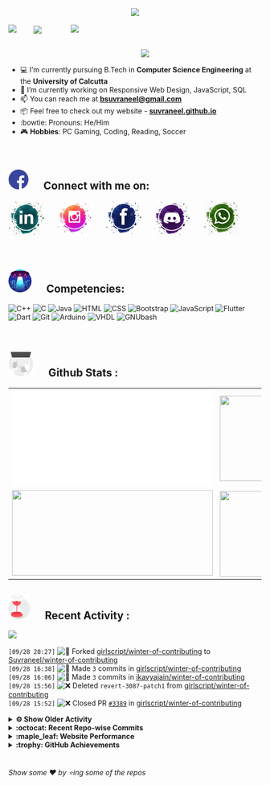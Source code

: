 <!--
[![Header](https://raw.githubusercontent.com/Suvraneel/Suvraneel/master/res/Github%20readme%20Header.png "Portfolio Website")]
(https://suvraneel.github.io/)
-->
<p align="center">
<img src="https://profile-counter.glitch.me/{Suvraneel}/count.svg"></p>

<p>
  <a href=https://open.spotify.com/user/4bio4arq8izb9sba4ly6al54v>
   <img align="right" src="https://spotify-diablo.vercel.app/api/spotify" height=auto width="380">
  </a>
  <img align="center" src="https://readme-typing-svg.herokuapp.com?font=Playfair+Display&color=F70000&size=30&center=true&vCenter=true&multiline=true&weight=100&height=100&width=220&lines=Hey+there%2C;I'm+Suvraneel+!">
  <img align="left" src="https://media.tenor.com/images/043986fe5f470eeb6d86515e6cda30fe/tenor.gif" width="50">
</p>
<br>
<a href="https://suvraneel.github.io" target="_blank"><img align='right' src="https://raw.githubusercontent.com/Suvraneel/Suvraneel/master/res/readme_banner.gif" width="240" height="auto"></a>
<br>

- :computer: I’m currently pursuing B.Tech in **Computer Science Engineering** at the **University of Calcutta**
- :crystal_ball: I’m currently working on Responsive Web Design, JavaScript, SQL
- :mailbox: You can reach me at **bsuvraneel@gmail.com**
- :package: Feel free to check out my website - [**suvraneel.github.io**](https://suvraneel.github.io/)
- :bowtie: Pronouns: He/Him
- :video_game: **Hobbies**: PC Gaming, Coding, Reading, Soccer

<br>
<h2 align=left>
<img src="https://raw.githubusercontent.com/Suvraneel/Suvraneel/master/res/social.gif" height="40" width= auto>
&nbsp;&nbsp;&nbsp;&nbsp;
Connect with me on:
<br></h2>

<p>
<a href="https://www.linkedin.com/in/suvraneel-bhuin" target="_blank">
<img src="https://raw.githubusercontent.com/Suvraneel/Suvraneel/master/res/in.png" height="70" width= auto></a>
&nbsp;&nbsp;&nbsp;&nbsp;&nbsp;
<a href="https://www.instagram.com/el_diablo_suvraneel" target="_blank">
<img src="https://github.com/Suvraneel/Suvraneel/blob/master/res/ig.png" height="70" width= auto></a>
&nbsp;&nbsp;&nbsp;&nbsp;&nbsp;
<!--<a href="https://github.com/Suvraneel" target="_blank">
<img src="https://raw.githubusercontent.com/Suvraneel/Suvraneel/master/res/github.png" height="35" width= auto></a>
&nbsp;&nbsp;&nbsp;&nbsp;&nbsp;-->
<a href="https://www.facebook.com/suvraneel.bhuin" target="_blank">
<img src="https://raw.githubusercontent.com/Suvraneel/Suvraneel/master/res/fb.png" height="70" width= auto></a>
&nbsp;&nbsp;&nbsp;&nbsp;&nbsp;
<a href="https://discord.com/users/851345743935045652/" id="discord">
<img src="https://raw.githubusercontent.com/Suvraneel/Suvraneel/master/res/dc.jpg" height="70" width= auto></a>
&nbsp;&nbsp;&nbsp;&nbsp;&nbsp;
<a href="https://api.whatsapp.com/send?phone=917001967224&text=Hi!%20Suvraneel!!" id="whatsapp">
<img src="https://raw.githubusercontent.com/Suvraneel/Suvraneel/master/res/wp.png" height="70" width= auto></a>
</p>

<!-- Attribution: "Icon made by Freepik from www.flaticon.com"-->
<!--
- **Gmail**: &nbsp;&nbsp;&nbsp;&nbsp;&nbsp;&nbsp;&nbsp;&nbsp;&nbsp;&nbsp;&nbsp;&nbsp; bsuvraneel@gmail.com
- **LinkedIn**: &nbsp;&nbsp;&nbsp;&nbsp;&nbsp;&nbsp;&nbsp;&nbsp; https://www.linkedin.com/in/suvraneel-bhuin/
- **Facebook**: &nbsp;&nbsp;&nbsp;&nbsp;&nbsp;&nbsp; https://www.facebook.com/suvraneel.bhuin
- **Instagram**: &nbsp;&nbsp;&nbsp;&nbsp;&nbsp; https://www.instagram.com/el_diablo_suvraneel
- **Discord**: &nbsp;&nbsp;&nbsp;&nbsp;&nbsp;&nbsp;&nbsp;&nbsp;&nbsp; https://discord.com/users/851345743935045652/
- **WhatsApp**: &nbsp;&nbsp;&nbsp; [+91 7001967224](https://api.whatsapp.com/send?phone=917001967224&text=Hi!%20Suvraneel!!)
-->

<br>
<h2 align=left>
<img src="https://raw.githubusercontent.com/Suvraneel/Suvraneel/master/res/ufo.gif" height="50" width= auto>
&nbsp;&nbsp;&nbsp;&nbsp;
Competencies:
<br></h2>

![C++](https://img.shields.io/badge/CPP-blue?style=for-the-badge&logo=cplusplus&labelColor=006199)
![C](https://img.shields.io/badge/C-black?style=for-the-badge&logo=c&labelColor=black&color=404040)
![Java](https://img.shields.io/badge/Java-orange?style=for-the-badge&logo=java&labelColor=e65c00&color=FE7D37)
![HTML](https://img.shields.io/badge/HTML5-black?style=for-the-badge&logo=html5&labelColor=black&color=red)
![CSS](https://img.shields.io/badge/CSS3-blue?style=for-the-badge&logo=css3&labelColor=006199)
![Bootstrap](https://img.shields.io/badge/Bootstrap-purple?style=for-the-badge&logo=bootstrap&labelColor=black&color=7952B3)
![JavaScript](https://img.shields.io/badge/Javascript-yellow?style=for-the-badge&logo=javascript&labelColor=black&color=DFA200)
![Flutter](https://img.shields.io/badge/Flutter-blue?style=for-the-badge&logo=flutter&labelColor=0a97c2&color=0dbdf2)
![Dart](https://img.shields.io/badge/Dart-blue?style=for-the-badge&logo=dart&labelColor=1f7a7a&color=2eb8b8)
![Git](https://img.shields.io/badge/Git-red?style=for-the-badge&logo=git&labelColor=black&color=red)
![Arduino](https://img.shields.io/badge/Arduino-blue?style=for-the-badge&logo=arduino&labelColor=black&color=00979D)
![VHDL](https://img.shields.io/badge/VHDL-red?style=for-the-badge&logo=xilinx&labelColor=cc0000&color=ff4d4d)
![GNUbash](https://img.shields.io/badge/GNU_Bash-blue?style=for-the-badge&logo=gnubash&labelColor=black&color=4EAA25)

<br>
<h2 align=left>
<img src="https://raw.githubusercontent.com/Suvraneel/Suvraneel/master/res/laptop.gif" height="50" width= auto>
&nbsp;&nbsp;&nbsp;&nbsp;
Github Stats :
<br></h2>

<table>
  <tr>
    <td align="center">
      <img alt="" width="400" src="https://github.com/Suvraneel/Suvraneel/blob/master/metrics.plugin.isocalendar.svg">
    </td>
    <td align="center">
        <img align="right" src ="https://github-readme-stats.vercel.app/api/top-langs/?username=suvraneel&layout=compact&hide_border=true&theme=vision-friendly-dark&langs_count=10&hide=jupyter%20notebook,tex,php" height="170px" width="360px">
    </td>
  </tr>
  <tr>
    <td align="center">
      <img alt="" width="400" src="https://github-readme-stats.vercel.app/api?username=suvraneel&show_icons=true&theme=vision-friendly-dark&hide_border=true" width="360px" height="170px" >
    </td>
    <td align="center">
        <img align="right" src ="https://github-readme-streak-stats.herokuapp.com?user=suvraneel&theme=vision-friendly-dark&hide_border=true" width="360px" height="170px">
    </td>
  </tr>
</table>

<!--
  <img align="left" src="https://github.com/lowlighter/lowlighter/blob/master/metrics.plugin.isocalendar.svg" width="300" height="180">
  <img align="right" src ="https://github-readme-stats.vercel.app/api/top-langs/?username=suvraneel&layout=compact&hide_border=true&theme=vision-friendly-dark&langs_count=10&hide=jupyter%20notebook,tex,php" width="300" height="180">
  <img align="left" src = "https://github-readme-stats.vercel.app/api?username=suvraneel&show_icons=true&theme=vision-friendly-dark&hide_border=true" width="300" height="180">
  <img align="right" src = "https://github-readme-streak-stats.herokuapp.com?user=suvraneel&theme=vision-friendly-dark&hide_border=true" width="300" height="180">
-->

<h2 align="left">
<img src="https://raw.githubusercontent.com/Suvraneel/Suvraneel/master/res/hourglass1.gif" height="50" width= auto>
&nbsp;&nbsp;&nbsp;&nbsp;
Recent Activity :
<br></h2>

<img src="https://activity-graph.herokuapp.com/graph?username=Suvraneel&bg_color=000000&line=ffb812&area=true&color=8135fc&hide_border=true&hide_title=true">

<!--START_SECTION:activity-->
`[09/28 20:27]` <img alt="🍴" src="https://github.com/cheesits456/github-activity-readme/raw/master/icons/fork.png" align="top" height="18"> Forked [girlscript/winter-of-contributing](https://github.com/girlscript/winter-of-contributing) to [Suvraneel/winter-of-contributing](https://github.com/Suvraneel/winter-of-contributing)  
`[09/28 16:38]` <img alt="📝" src="https://github.com/cheesits456/github-activity-readme/raw/master/icons/commit.png" align="top" height="18"> Made `3` commits in [girlscript/winter-of-contributing](https://github.com/girlscript/winter-of-contributing)  
`[09/28 16:06]` <img alt="📝" src="https://github.com/cheesits456/github-activity-readme/raw/master/icons/commit.png" align="top" height="18"> Made `3` commits in [ikavyajain/winter-of-contributing](https://github.com/ikavyajain/winter-of-contributing)  
`[09/28 15:56]` <img alt="❌" src="https://github.com/cheesits456/github-activity-readme/raw/master/icons/delete.png" align="top" height="18"> Deleted `revert-3087-patch1` from [girlscript/winter-of-contributing](https://github.com/girlscript/winter-of-contributing)  
`[09/28 15:52]` <img alt="❌" src="https://github.com/cheesits456/github-activity-readme/raw/master/icons/pr-close.png" align="top" height="18"> Closed PR [`#3389`](https://github.com//girlscript/winter-of-contributing/pull/3389 'Patch1') in [girlscript/winter-of-contributing](https://github.com/girlscript/winter-of-contributing)  

<details><summary><b> ⚙️ Show Older Activity</b></summary>

`[09/28 15:52]` <img alt="✅" src="https://github.com/cheesits456/github-activity-readme/raw/master/icons/pr-open.png" align="top" height="18"> Opened PR [`#3389`](https://github.com//girlscript/winter-of-contributing/pull/3389 'Patch1') in [girlscript/winter-of-contributing](https://github.com/girlscript/winter-of-contributing)  
`[09/28 15:45]` <img alt="📝" src="https://github.com/cheesits456/github-activity-readme/raw/master/icons/commit.png" align="top" height="18"> Made `1` commit in [girlscript/winter-of-contributing](https://github.com/girlscript/winter-of-contributing)  
`[09/28 15:44]` <img alt="📝" src="https://github.com/cheesits456/github-activity-readme/raw/master/icons/commit.png" align="top" height="18"> Made `3` commits in [ikavyajain/winter-of-contributing](https://github.com/ikavyajain/winter-of-contributing)  
`[09/28 15:28]` <img alt="📝" src="https://github.com/cheesits456/github-activity-readme/raw/master/icons/commit.png" align="top" height="18"> Made `16` commits in [girlscript/winter-of-contributing](https://github.com/girlscript/winter-of-contributing)  
`[09/28 15:28]` <img alt="🎉" src="https://github.com/cheesits456/github-activity-readme/raw/master/icons/merge.png" align="top" height="18"> Merged PR [`#1910`](https://github.com//girlscript/winter-of-contributing/pull/1910 'Data types in C') in [girlscript/winter-of-contributing](https://github.com/girlscript/winter-of-contributing)  
`[09/28 15:28]` <img alt="🗣" src="https://github.com/cheesits456/github-activity-readme/raw/master/icons/comment.png" align="top" height="18"> Commented on [`#1910`](https://github.com//girlscript/winter-of-contributing/issues/1910 'Data types in C') in [girlscript/winter-of-contributing](https://github.com/girlscript/winter-of-contributing)  
`[09/28 15:26]` <img alt="📝" src="https://github.com/cheesits456/github-activity-readme/raw/master/icons/commit.png" align="top" height="18"> Made `1` commit in [shreyarai05/winter-of-contributing](https://github.com/shreyarai05/winter-of-contributing)  
`[09/28 15:14]` <img alt="❗️" src="https://github.com/cheesits456/github-activity-readme/raw/master/icons/issue.png" align="top" height="18"> Closed issue [`#2371`](https://github.com//girlscript/winter-of-contributing/issues/2371 'Constructor and Destructor in cpp') in [girlscript/winter-of-contributing](https://github.com/girlscript/winter-of-contributing)  
`[09/28 15:13]` <img alt="🗣" src="https://github.com/cheesits456/github-activity-readme/raw/master/icons/comment.png" align="top" height="18"> Commented on [`#2371`](https://github.com//girlscript/winter-of-contributing/issues/2371 'Constructor and Destructor in cpp') in [girlscript/winter-of-contributing](https://github.com/girlscript/winter-of-contributing)  
`[09/28 15:12]` <img alt="❌" src="https://github.com/cheesits456/github-activity-readme/raw/master/icons/pr-close.png" align="top" height="18"> Closed PR [`#3232`](https://github.com//girlscript/winter-of-contributing/pull/3232 'C cpp') in [girlscript/winter-of-contributing](https://github.com/girlscript/winter-of-contributing)  
`[09/28 15:12]` <img alt="🗣" src="https://github.com/cheesits456/github-activity-readme/raw/master/icons/comment.png" align="top" height="18"> Commented on [`#3232`](https://github.com//girlscript/winter-of-contributing/issues/3232 'C cpp') in [girlscript/winter-of-contributing](https://github.com/girlscript/winter-of-contributing)  
`[09/28 15:05]` <img alt="🔍" src="https://github.com/cheesits456/github-activity-readme/raw/master/icons/review.png" align="top" height="18"> Reviewed [`#2737`](https://github.com//girlscript/winter-of-contributing/pull/2737 'Stack_Using_STL') in [girlscript/winter-of-contributing](https://github.com/girlscript/winter-of-contributing)  
`[09/28 15:05]` <img alt="🔍" src="https://github.com/cheesits456/github-activity-readme/raw/master/icons/review.png" align="top" height="18"> Reviewed [`#2737`](https://github.com//girlscript/winter-of-contributing/pull/2737 'Stack_Using_STL') in [girlscript/winter-of-contributing](https://github.com/girlscript/winter-of-contributing)  
`[09/27 21:15]` <img alt="❗️" src="https://github.com/cheesits456/github-activity-readme/raw/master/icons/issue.png" align="top" height="18"> Opened issue [`#3249`](https://github.com//girlscript/winter-of-contributing/issues/3249 '[Create New Issue]: ') in [girlscript/winter-of-contributing](https://github.com/girlscript/winter-of-contributing)  
`[09/27 21:12]` <img alt="❗️" src="https://github.com/cheesits456/github-activity-readme/raw/master/icons/issue.png" align="top" height="18"> Reopened issue [`#1004`](https://github.com//girlscript/winter-of-contributing/issues/1004 'C_CPP: File Management/Handling') in [girlscript/winter-of-contributing](https://github.com/girlscript/winter-of-contributing)  
`[09/27 20:33]` <img alt="🔍" src="https://github.com/cheesits456/github-activity-readme/raw/master/icons/review.png" align="top" height="18"> Reviewed [`#3118`](https://github.com//girlscript/winter-of-contributing/pull/3118 'DFS Traversal of graph') in [girlscript/winter-of-contributing](https://github.com/girlscript/winter-of-contributing)  
`[09/27 20:32]` <img alt="🔍" src="https://github.com/cheesits456/github-activity-readme/raw/master/icons/review.png" align="top" height="18"> Reviewed [`#3118`](https://github.com//girlscript/winter-of-contributing/pull/3118 'DFS Traversal of graph') in [girlscript/winter-of-contributing](https://github.com/girlscript/winter-of-contributing)  
`[09/27 20:30]` <img alt="🔍" src="https://github.com/cheesits456/github-activity-readme/raw/master/icons/review.png" align="top" height="18"> Reviewed [`#2748`](https://github.com//girlscript/winter-of-contributing/pull/2748 'Added the Documentation for Multimap and Unordered multimap') in [girlscript/winter-of-contributing](https://github.com/girlscript/winter-of-contributing)  
`[09/27 20:29]` <img alt="🔍" src="https://github.com/cheesits456/github-activity-readme/raw/master/icons/review.png" align="top" height="18"> Reviewed [`#2737`](https://github.com//girlscript/winter-of-contributing/pull/2737 'Stack_Using_STL') in [girlscript/winter-of-contributing](https://github.com/girlscript/winter-of-contributing)  
`[09/27 20:28]` <img alt="🗣" src="https://github.com/cheesits456/github-activity-readme/raw/master/icons/comment.png" align="top" height="18"> Commented on [`#2737`](https://github.com//girlscript/winter-of-contributing/issues/2737 'Stack_Using_STL') in [girlscript/winter-of-contributing](https://github.com/girlscript/winter-of-contributing)  
`[09/27 20:20]` <img alt="❌" src="https://github.com/cheesits456/github-activity-readme/raw/master/icons/pr-close.png" align="top" height="18"> Reopened PR [`#2949`](https://github.com//girlscript/winter-of-contributing/pull/2949 'C++ Web Programming') in [girlscript/winter-of-contributing](https://github.com/girlscript/winter-of-contributing)  
`[09/27 20:14]` <img alt="❌" src="https://github.com/cheesits456/github-activity-readme/raw/master/icons/pr-close.png" align="top" height="18"> Closed PR [`#2949`](https://github.com//girlscript/winter-of-contributing/pull/2949 'C++ Web Programming') in [girlscript/winter-of-contributing](https://github.com/girlscript/winter-of-contributing)  
`[09/27 20:14]` <img alt="🗣" src="https://github.com/cheesits456/github-activity-readme/raw/master/icons/comment.png" align="top" height="18"> Commented on [`#2949`](https://github.com//girlscript/winter-of-contributing/issues/2949 'C++ Web Programming') in [girlscript/winter-of-contributing](https://github.com/girlscript/winter-of-contributing)  
`[09/27 20:10]` <img alt="🔍" src="https://github.com/cheesits456/github-activity-readme/raw/master/icons/review.png" align="top" height="18"> Reviewed [`#3118`](https://github.com//girlscript/winter-of-contributing/pull/3118 'DFS Traversal of graph') in [girlscript/winter-of-contributing](https://github.com/girlscript/winter-of-contributing)  
`[09/27 20:09]` <img alt="📝" src="https://github.com/cheesits456/github-activity-readme/raw/master/icons/commit.png" align="top" height="18"> Made `1` commit in [cookieg13/winter-of-contributing](https://github.com/cookieg13/winter-of-contributing)  
`[09/27 20:08]` <img alt="📝" src="https://github.com/cheesits456/github-activity-readme/raw/master/icons/commit.png" align="top" height="18"> Made `6` commits in [girlscript/winter-of-contributing](https://github.com/girlscript/winter-of-contributing)  
`[09/27 19:55]` <img alt="🗣" src="https://github.com/cheesits456/github-activity-readme/raw/master/icons/comment.png" align="top" height="18"> Commented on [`#3151`](https://github.com//girlscript/winter-of-contributing/issues/3151 'Algorithms and Flowcharts In C Programming Language') in [girlscript/winter-of-contributing](https://github.com/girlscript/winter-of-contributing)  
`[09/27 19:54]` <img alt="❌" src="https://github.com/cheesits456/github-activity-readme/raw/master/icons/pr-close.png" align="top" height="18"> Closed PR [`#3151`](https://github.com//girlscript/winter-of-contributing/pull/3151 'Algorithms and Flowcharts In C Programming Language') in [girlscript/winter-of-contributing](https://github.com/girlscript/winter-of-contributing)  
`[09/27 19:52]` <img alt="🗣" src="https://github.com/cheesits456/github-activity-readme/raw/master/icons/comment.png" align="top" height="18"> Commented on [`#3151`](https://github.com//girlscript/winter-of-contributing/issues/3151 'Algorithms and Flowcharts In C Programming Language') in [girlscript/winter-of-contributing](https://github.com/girlscript/winter-of-contributing)  
`[09/27 19:34]` <img alt="📝" src="https://github.com/cheesits456/github-activity-readme/raw/master/icons/commit.png" align="top" height="18"> Made `2` commits in [girlscript/winter-of-contributing](https://github.com/girlscript/winter-of-contributing)  
`[09/27 19:34]` <img alt="🎉" src="https://github.com/cheesits456/github-activity-readme/raw/master/icons/merge.png" align="top" height="18"> Merged PR [`#3237`](https://github.com//girlscript/winter-of-contributing/pull/3237 'Revert "Input and Output Operations in C Programming Language"') in [girlscript/winter-of-contributing](https://github.com/girlscript/winter-of-contributing)  
`[09/27 19:34]` <img alt="✅" src="https://github.com/cheesits456/github-activity-readme/raw/master/icons/pr-open.png" align="top" height="18"> Opened PR [`#3237`](https://github.com//girlscript/winter-of-contributing/pull/3237 'Revert "Input and Output Operations in C Programming Language"') in [girlscript/winter-of-contributing](https://github.com/girlscript/winter-of-contributing)  
`[09/27 19:33]` <img alt="📂" src="https://github.com/cheesits456/github-activity-readme/raw/master/icons/create-branch.png" align="top" height="18"> Created branch [`revert-3087-patch1`](https://github.com/girlscript/winter-of-contributing/tree/revert-3087-patch1) in [girlscript/winter-of-contributing](https://github.com/girlscript/winter-of-contributing)  
`[09/27 19:29]` <img alt="📝" src="https://github.com/cheesits456/github-activity-readme/raw/master/icons/commit.png" align="top" height="18"> Made `32` commits in [girlscript/winter-of-contributing](https://github.com/girlscript/winter-of-contributing)  
`[09/27 19:29]` <img alt="🎉" src="https://github.com/cheesits456/github-activity-readme/raw/master/icons/merge.png" align="top" height="18"> Merged PR [`#3087`](https://github.com//girlscript/winter-of-contributing/pull/3087 'Input and Output Operations in C Programming Language') in [girlscript/winter-of-contributing](https://github.com/girlscript/winter-of-contributing)  
`[09/27 19:16]` <img alt="📝" src="https://github.com/cheesits456/github-activity-readme/raw/master/icons/commit.png" align="top" height="18"> Made `4` commits in [ikavyajain/winter-of-contributing](https://github.com/ikavyajain/winter-of-contributing)  
`[09/27 15:07]` <img alt="📝" src="https://github.com/cheesits456/github-activity-readme/raw/master/icons/commit.png" align="top" height="18"> Made `1` commit in [girlscript/winter-of-contributing](https://github.com/girlscript/winter-of-contributing)  
`[09/27 15:05]` <img alt="🗣" src="https://github.com/cheesits456/github-activity-readme/raw/master/icons/comment.png" align="top" height="18"> Commented on [`#2747`](https://github.com//girlscript/winter-of-contributing/issues/2747 'File Handling in C : Documentation') in [girlscript/winter-of-contributing](https://github.com/girlscript/winter-of-contributing)  
`[09/27 14:57]` <img alt="🎉" src="https://github.com/cheesits456/github-activity-readme/raw/master/icons/merge.png" align="top" height="18"> Merged PR [`#2745`](https://github.com//girlscript/winter-of-contributing/pull/2745 'Fix - Added documentation for issue number - 2392.') in [girlscript/winter-of-contributing](https://github.com/girlscript/winter-of-contributing)  
`[09/27 14:57]` <img alt="📝" src="https://github.com/cheesits456/github-activity-readme/raw/master/icons/commit.png" align="top" height="18"> Made `6` commits in [girlscript/winter-of-contributing](https://github.com/girlscript/winter-of-contributing)  
`[09/27 14:57]` <img alt="🗣" src="https://github.com/cheesits456/github-activity-readme/raw/master/icons/comment.png" align="top" height="18"> Commented on [`#2745`](https://github.com//girlscript/winter-of-contributing/issues/2745 'Fix - Added documentation for issue number - 2392.') in [girlscript/winter-of-contributing](https://github.com/girlscript/winter-of-contributing)  
`[09/27 14:47]` <img alt="🗣" src="https://github.com/cheesits456/github-activity-readme/raw/master/icons/comment.png" align="top" height="18"> Commented on [`#2717`](https://github.com//girlscript/winter-of-contributing/issues/2717 'Pointers and Functions in C++') in [girlscript/winter-of-contributing](https://github.com/girlscript/winter-of-contributing)  
`[09/27 14:47]` <img alt="📝" src="https://github.com/cheesits456/github-activity-readme/raw/master/icons/commit.png" align="top" height="18"> Made `9` commits in [girlscript/winter-of-contributing](https://github.com/girlscript/winter-of-contributing)  
`[09/27 14:47]` <img alt="🎉" src="https://github.com/cheesits456/github-activity-readme/raw/master/icons/merge.png" align="top" height="18"> Merged PR [`#2717`](https://github.com//girlscript/winter-of-contributing/pull/2717 'Pointers and Functions in C++') in [girlscript/winter-of-contributing](https://github.com/girlscript/winter-of-contributing)  
`[09/27 14:34]` <img alt="📝" src="https://github.com/cheesits456/github-activity-readme/raw/master/icons/commit.png" align="top" height="18"> Made `2` commits in [ikavyajain/winter-of-contributing](https://github.com/ikavyajain/winter-of-contributing)  
`[09/27 14:16]` <img alt="❌" src="https://github.com/cheesits456/github-activity-readme/raw/master/icons/pr-close.png" align="top" height="18"> Closed PR [`#3082`](https://github.com//girlscript/winter-of-contributing/pull/3082 'Algorithms and Flowcharts In C Programming Language') in [girlscript/winter-of-contributing](https://github.com/girlscript/winter-of-contributing)  
`[09/27 14:15]` <img alt="📝" src="https://github.com/cheesits456/github-activity-readme/raw/master/icons/commit.png" align="top" height="18"> Made `5` commits in [ikavyajain/winter-of-contributing](https://github.com/ikavyajain/winter-of-contributing)  
`[09/27 09:36]` <img alt="📝" src="https://github.com/cheesits456/github-activity-readme/raw/master/icons/commit.png" align="top" height="18"> Made `1` commit in [Suvraneel/Suvraneel](https://github.com/Suvraneel/Suvraneel)  
`[09/27 09:35]` <img alt="📝" src="https://github.com/cheesits456/github-activity-readme/raw/master/icons/commit.png" align="top" height="18"> Made `1` commit in [Suvraneel/Diablo-Music](https://github.com/Suvraneel/Diablo-Music)  
`[09/27 09:34]` <img alt="📝" src="https://github.com/cheesits456/github-activity-readme/raw/master/icons/commit.png" align="top" height="18"> Made `1` commit in [Suvraneel/Suvraneel](https://github.com/Suvraneel/Suvraneel)  
`[09/27 09:34]` <img alt="📝" src="https://github.com/cheesits456/github-activity-readme/raw/master/icons/commit.png" align="top" height="18"> Made `1` commit in [Suvraneel/Diablo-Music](https://github.com/Suvraneel/Diablo-Music)  
`[09/27 09:28]` <img alt="📝" src="https://github.com/cheesits456/github-activity-readme/raw/master/icons/commit.png" align="top" height="18"> Made `964` commits in [Suvraneel/winter-of-contributing](https://github.com/Suvraneel/winter-of-contributing)  
`[09/27 07:20]` <img alt="🗣" src="https://github.com/cheesits456/github-activity-readme/raw/master/icons/comment.png" align="top" height="18"> Commented on [`#2993`](https://github.com//girlscript/winter-of-contributing/issues/2993 'Algorithms and Flowcharts In C Programming Language') in [girlscript/winter-of-contributing](https://github.com/girlscript/winter-of-contributing)  
`[09/26 20:32]` <img alt="📝" src="https://github.com/cheesits456/github-activity-readme/raw/master/icons/commit.png" align="top" height="18"> Made `24` commits in [girlscript/winter-of-contributing](https://github.com/girlscript/winter-of-contributing)  
`[09/26 17:39]` <img alt="🎉" src="https://github.com/cheesits456/github-activity-readme/raw/master/icons/merge.png" align="top" height="18"> Merged PR [`#1904`](https://github.com//girlscript/winter-of-contributing/pull/1904 'Stock Span Documentation') in [girlscript/winter-of-contributing](https://github.com/girlscript/winter-of-contributing)  
`[09/26 17:39]` <img alt="🗣" src="https://github.com/cheesits456/github-activity-readme/raw/master/icons/comment.png" align="top" height="18"> Commented on [`#1904`](https://github.com//girlscript/winter-of-contributing/issues/1904 'Stock Span Documentation') in [girlscript/winter-of-contributing](https://github.com/girlscript/winter-of-contributing)  
`[09/26 17:38]` <img alt="🔍" src="https://github.com/cheesits456/github-activity-readme/raw/master/icons/review.png" align="top" height="18"> Reviewed [`#1904`](https://github.com//girlscript/winter-of-contributing/pull/1904 'Stock Span Documentation') in [girlscript/winter-of-contributing](https://github.com/girlscript/winter-of-contributing)  
`[09/26 17:36]` <img alt="📝" src="https://github.com/cheesits456/github-activity-readme/raw/master/icons/commit.png" align="top" height="18"> Made `8` commits in [sinu-02/winter-of-contributing](https://github.com/sinu-02/winter-of-contributing)  
`[09/26 17:31]` <img alt="📝" src="https://github.com/cheesits456/github-activity-readme/raw/master/icons/commit.png" align="top" height="18"> Made `1` commit in [girlscript/winter-of-contributing](https://github.com/girlscript/winter-of-contributing)  
`[09/26 17:25]` <img alt="❗️" src="https://github.com/cheesits456/github-activity-readme/raw/master/icons/issue.png" align="top" height="18"> Closed issue [`#1004`](https://github.com//girlscript/winter-of-contributing/issues/1004 'C_CPP: File Management/Handling') in [girlscript/winter-of-contributing](https://github.com/girlscript/winter-of-contributing)  
`[09/26 17:24]` <img alt="❗️" src="https://github.com/cheesits456/github-activity-readme/raw/master/icons/issue.png" align="top" height="18"> Closed issue [`#913`](https://github.com//girlscript/winter-of-contributing/issues/913 'File Handling in C++') in [girlscript/winter-of-contributing](https://github.com/girlscript/winter-of-contributing)  
`[09/26 17:02]` <img alt="🗣" src="https://github.com/cheesits456/github-activity-readme/raw/master/icons/comment.png" align="top" height="18"> Commented on [`#2747`](https://github.com//girlscript/winter-of-contributing/issues/2747 'File Handling in C : Documentation') in [girlscript/winter-of-contributing](https://github.com/girlscript/winter-of-contributing)  
`[09/26 16:47]` <img alt="🔍" src="https://github.com/cheesits456/github-activity-readme/raw/master/icons/review.png" align="top" height="18"> Reviewed [`#2717`](https://github.com//girlscript/winter-of-contributing/pull/2717 'Pointers and Functions in C++') in [girlscript/winter-of-contributing](https://github.com/girlscript/winter-of-contributing)  
`[09/26 16:46]` <img alt="🔍" src="https://github.com/cheesits456/github-activity-readme/raw/master/icons/review.png" align="top" height="18"> Reviewed [`#2717`](https://github.com//girlscript/winter-of-contributing/pull/2717 'Pointers and Functions in C++') in [girlscript/winter-of-contributing](https://github.com/girlscript/winter-of-contributing)  
`[09/26 16:46]` <img alt="🔍" src="https://github.com/cheesits456/github-activity-readme/raw/master/icons/review.png" align="top" height="18"> Reviewed [`#2717`](https://github.com//girlscript/winter-of-contributing/pull/2717 'Pointers and Functions in C++') in [girlscript/winter-of-contributing](https://github.com/girlscript/winter-of-contributing)  
`[09/26 16:29]` <img alt="❗️" src="https://github.com/cheesits456/github-activity-readme/raw/master/icons/issue.png" align="top" height="18"> Closed issue [`#1884`](https://github.com//girlscript/winter-of-contributing/issues/1884 'Ceil and Floor Functions in C++ [Documentation]') in [girlscript/winter-of-contributing](https://github.com/girlscript/winter-of-contributing)  
`[09/26 16:28]` <img alt="❗️" src="https://github.com/cheesits456/github-activity-readme/raw/master/icons/issue.png" align="top" height="18"> Closed issue [`#2257`](https://github.com//girlscript/winter-of-contributing/issues/2257 'Pairs in C++ standard template library') in [girlscript/winter-of-contributing](https://github.com/girlscript/winter-of-contributing)  
`[09/26 16:28]` <img alt="❗️" src="https://github.com/cheesits456/github-activity-readme/raw/master/icons/issue.png" align="top" height="18"> Closed issue [`#1508`](https://github.com//girlscript/winter-of-contributing/issues/1508 'C_CPP: Function overloading concepts c++') in [girlscript/winter-of-contributing](https://github.com/girlscript/winter-of-contributing)  
`[09/26 16:25]` <img alt="📝" src="https://github.com/cheesits456/github-activity-readme/raw/master/icons/commit.png" align="top" height="18"> Made `17` commits in [girlscript/winter-of-contributing](https://github.com/girlscript/winter-of-contributing)  
`[09/26 16:25]` <img alt="🎉" src="https://github.com/cheesits456/github-activity-readme/raw/master/icons/merge.png" align="top" height="18"> Merged PR [`#2551`](https://github.com//girlscript/winter-of-contributing/pull/2551 'C_CPP:Function overloading concepts c++ #1508') in [girlscript/winter-of-contributing](https://github.com/girlscript/winter-of-contributing)  
`[09/26 16:25]` <img alt="🔍" src="https://github.com/cheesits456/github-activity-readme/raw/master/icons/review.png" align="top" height="18"> Reviewed [`#2551`](https://github.com//girlscript/winter-of-contributing/pull/2551 'C_CPP:Function overloading concepts c++ #1508') in [girlscript/winter-of-contributing](https://github.com/girlscript/winter-of-contributing)  
`[09/26 16:22]` <img alt="📝" src="https://github.com/cheesits456/github-activity-readme/raw/master/icons/commit.png" align="top" height="18"> Made `1` commit in [subhoshreep/winter-of-contributing](https://github.com/subhoshreep/winter-of-contributing)  
`[09/26 16:12]` <img alt="📝" src="https://github.com/cheesits456/github-activity-readme/raw/master/icons/commit.png" align="top" height="18"> Made `9` commits in [girlscript/winter-of-contributing](https://github.com/girlscript/winter-of-contributing)  
`[09/26 16:12]` <img alt="🎉" src="https://github.com/cheesits456/github-activity-readme/raw/master/icons/merge.png" align="top" height="18"> Merged PR [`#2666`](https://github.com//girlscript/winter-of-contributing/pull/2666 'Pairs in c++') in [girlscript/winter-of-contributing](https://github.com/girlscript/winter-of-contributing)  
`[09/26 16:12]` <img alt="🔍" src="https://github.com/cheesits456/github-activity-readme/raw/master/icons/review.png" align="top" height="18"> Reviewed [`#2666`](https://github.com//girlscript/winter-of-contributing/pull/2666 'Pairs in c++') in [girlscript/winter-of-contributing](https://github.com/girlscript/winter-of-contributing)  
`[09/26 16:07]` <img alt="🔍" src="https://github.com/cheesits456/github-activity-readme/raw/master/icons/review.png" align="top" height="18"> Reviewed [`#2707`](https://github.com//girlscript/winter-of-contributing/pull/2707 'Cyclic Sort') in [girlscript/winter-of-contributing](https://github.com/girlscript/winter-of-contributing)  
`[09/26 16:07]` <img alt="🔍" src="https://github.com/cheesits456/github-activity-readme/raw/master/icons/review.png" align="top" height="18"> Reviewed [`#2707`](https://github.com//girlscript/winter-of-contributing/pull/2707 'Cyclic Sort') in [girlscript/winter-of-contributing](https://github.com/girlscript/winter-of-contributing)  
`[09/26 16:03]` <img alt="🗣" src="https://github.com/cheesits456/github-activity-readme/raw/master/icons/comment.png" align="top" height="18"> Commented on [`#2060`](https://github.com//girlscript/winter-of-contributing/issues/2060 'C_CPP : Arrays in CPP#937') in [girlscript/winter-of-contributing](https://github.com/girlscript/winter-of-contributing)  
`[09/26 16:02]` <img alt="📝" src="https://github.com/cheesits456/github-activity-readme/raw/master/icons/commit.png" align="top" height="18"> Made `9` commits in [girlscript/winter-of-contributing](https://github.com/girlscript/winter-of-contributing)  
`[09/26 16:02]` <img alt="🎉" src="https://github.com/cheesits456/github-activity-readme/raw/master/icons/merge.png" align="top" height="18"> Merged PR [`#2060`](https://github.com//girlscript/winter-of-contributing/pull/2060 'C_CPP : Arrays in CPP#937') in [girlscript/winter-of-contributing](https://github.com/girlscript/winter-of-contributing)  
`[09/26 15:27]` <img alt="🗣" src="https://github.com/cheesits456/github-activity-readme/raw/master/icons/comment.png" align="top" height="18"> Commented on [`#2925`](https://github.com//girlscript/winter-of-contributing/issues/2925 'Python: Arithmetic and Assignment Operators In Python') in [girlscript/winter-of-contributing](https://github.com/girlscript/winter-of-contributing)  
`[09/26 12:40]` <img alt="📝" src="https://github.com/cheesits456/github-activity-readme/raw/master/icons/commit.png" align="top" height="18"> Made `25` commits in [girlscript/winter-of-contributing](https://github.com/girlscript/winter-of-contributing)  
`[09/26 12:40]` <img alt="🎉" src="https://github.com/cheesits456/github-activity-readme/raw/master/icons/merge.png" align="top" height="18"> Merged PR [`#2543`](https://github.com//girlscript/winter-of-contributing/pull/2543 'Ceil and Floor Functions [Documentation]') in [girlscript/winter-of-contributing](https://github.com/girlscript/winter-of-contributing)  
`[09/26 12:40]` <img alt="🗣" src="https://github.com/cheesits456/github-activity-readme/raw/master/icons/comment.png" align="top" height="18"> Commented on [`#2543`](https://github.com//girlscript/winter-of-contributing/issues/2543 'Ceil and Floor Functions [Documentation]') in [girlscript/winter-of-contributing](https://github.com/girlscript/winter-of-contributing)  
`[09/26 12:39]` <img alt="🗣" src="https://github.com/cheesits456/github-activity-readme/raw/master/icons/comment.png" align="top" height="18"> Commented on [`#2543`](https://github.com//girlscript/winter-of-contributing/issues/2543 'Ceil and Floor Functions [Documentation]') in [girlscript/winter-of-contributing](https://github.com/girlscript/winter-of-contributing)  
`[09/26 12:38]` <img alt="📝" src="https://github.com/cheesits456/github-activity-readme/raw/master/icons/commit.png" align="top" height="18"> Made `5` commits in [ritika728/winter-of-contributing](https://github.com/ritika728/winter-of-contributing)  
`[09/26 12:03]` <img alt="❌" src="https://github.com/cheesits456/github-activity-readme/raw/master/icons/pr-close.png" align="top" height="18"> Closed PR [`#2308`](https://github.com//girlscript/winter-of-contributing/pull/2308 'readme.md file for sort in stl in cpp') in [girlscript/winter-of-contributing](https://github.com/girlscript/winter-of-contributing)  
`[09/26 12:03]` <img alt="🗣" src="https://github.com/cheesits456/github-activity-readme/raw/master/icons/comment.png" align="top" height="18"> Commented on [`#2308`](https://github.com//girlscript/winter-of-contributing/issues/2308 'readme.md file for sort in stl in cpp') in [girlscript/winter-of-contributing](https://github.com/girlscript/winter-of-contributing)  
`[09/26 11:54]` <img alt="🗣" src="https://github.com/cheesits456/github-activity-readme/raw/master/icons/comment.png" align="top" height="18"> Commented on [`#2894`](https://github.com//girlscript/winter-of-contributing/issues/2894 'Competitive programming') in [girlscript/winter-of-contributing](https://github.com/girlscript/winter-of-contributing)  
`[09/26 11:30]` <img alt="📝" src="https://github.com/cheesits456/github-activity-readme/raw/master/icons/commit.png" align="top" height="18"> Made `2` commits in [ritika728/winter-of-contributing](https://github.com/ritika728/winter-of-contributing)  
`[09/26 11:28]` <img alt="📝" src="https://github.com/cheesits456/github-activity-readme/raw/master/icons/commit.png" align="top" height="18"> Made `8` commits in [girlscript/winter-of-contributing](https://github.com/girlscript/winter-of-contributing)  
`[09/26 11:28]` <img alt="🎉" src="https://github.com/cheesits456/github-activity-readme/raw/master/icons/merge.png" align="top" height="18"> Merged PR [`#2290`](https://github.com//girlscript/winter-of-contributing/pull/2290 'Boolean variables in C/C++') in [girlscript/winter-of-contributing](https://github.com/girlscript/winter-of-contributing)  
`[09/26 11:27]` <img alt="📝" src="https://github.com/cheesits456/github-activity-readme/raw/master/icons/commit.png" align="top" height="18"> Made `304` commits in [beecoder-pro/winter-of-contributing](https://github.com/beecoder-pro/winter-of-contributing)  
`[09/26 11:27]` <img alt="🗣" src="https://github.com/cheesits456/github-activity-readme/raw/master/icons/comment.png" align="top" height="18"> Commented on [`#2290`](https://github.com//girlscript/winter-of-contributing/issues/2290 'Boolean variables in C/C++') in [girlscript/winter-of-contributing](https://github.com/girlscript/winter-of-contributing)  
`[09/26 11:26]` <img alt="📝" src="https://github.com/cheesits456/github-activity-readme/raw/master/icons/commit.png" align="top" height="18"> Made `3` commits in [beecoder-pro/winter-of-contributing](https://github.com/beecoder-pro/winter-of-contributing)  
`[09/26 11:11]` <img alt="📝" src="https://github.com/cheesits456/github-activity-readme/raw/master/icons/commit.png" align="top" height="18"> Made `11` commits in [girlscript/winter-of-contributing](https://github.com/girlscript/winter-of-contributing)  
`[09/26 11:11]` <img alt="🎉" src="https://github.com/cheesits456/github-activity-readme/raw/master/icons/merge.png" align="top" height="18"> Merged PR [`#1911`](https://github.com//girlscript/winter-of-contributing/pull/1911 'Insertion and Extraction Operators in C++') in [girlscript/winter-of-contributing](https://github.com/girlscript/winter-of-contributing)  
`[09/26 11:11]` <img alt="🗣" src="https://github.com/cheesits456/github-activity-readme/raw/master/icons/comment.png" align="top" height="18"> Commented on [`#1911`](https://github.com//girlscript/winter-of-contributing/issues/1911 'Insertion and Extraction Operators in C++') in [girlscript/winter-of-contributing](https://github.com/girlscript/winter-of-contributing)  
`[09/26 11:08]` <img alt="📝" src="https://github.com/cheesits456/github-activity-readme/raw/master/icons/commit.png" align="top" height="18"> Made `6` commits in [achsahxavier/winter-of-contributing](https://github.com/achsahxavier/winter-of-contributing)  
`[09/26 06:54]` <img alt="❗️" src="https://github.com/cheesits456/github-activity-readme/raw/master/icons/issue.png" align="top" height="18"> Closed issue [`#835`](https://github.com//girlscript/winter-of-contributing/issues/835 'CPP : POLYMORPHISM IN DOCUMENT') in [girlscript/winter-of-contributing](https://github.com/girlscript/winter-of-contributing)  
`[09/26 06:52]` <img alt="🎉" src="https://github.com/cheesits456/github-activity-readme/raw/master/icons/merge.png" align="top" height="18"> Merged PR [`#1902`](https://github.com//girlscript/winter-of-contributing/pull/1902 'Create polymorphism.md file which contain polymorphism in document form') in [girlscript/winter-of-contributing](https://github.com/girlscript/winter-of-contributing)  
`[09/26 06:52]` <img alt="📝" src="https://github.com/cheesits456/github-activity-readme/raw/master/icons/commit.png" align="top" height="18"> Made `7` commits in [girlscript/winter-of-contributing](https://github.com/girlscript/winter-of-contributing)  
`[09/26 06:52]` <img alt="🗣" src="https://github.com/cheesits456/github-activity-readme/raw/master/icons/comment.png" align="top" height="18"> Commented on [`#1902`](https://github.com//girlscript/winter-of-contributing/issues/1902 'Create polymorphism.md file which contain polymorphism in document form') in [girlscript/winter-of-contributing](https://github.com/girlscript/winter-of-contributing)  
`[09/26 06:50]` <img alt="📝" src="https://github.com/cheesits456/github-activity-readme/raw/master/icons/commit.png" align="top" height="18"> Made `325` commits in [Pranshu321/winter-of-contributing](https://github.com/Pranshu321/winter-of-contributing)  
`[09/26 06:36]` <img alt="🗣" src="https://github.com/cheesits456/github-activity-readme/raw/master/icons/comment.png" align="top" height="18"> Commented on [`#864`](https://github.com//girlscript/winter-of-contributing/issues/864 'C_CPP : Two-pointer Algorithm popular questions') in [girlscript/winter-of-contributing](https://github.com/girlscript/winter-of-contributing)  
`[09/25 20:57]` <img alt="📝" src="https://github.com/cheesits456/github-activity-readme/raw/master/icons/commit.png" align="top" height="18"> Made `2` commits in [girlscript/winter-of-contributing](https://github.com/girlscript/winter-of-contributing)  
`[09/25 20:57]` <img alt="🎉" src="https://github.com/cheesits456/github-activity-readme/raw/master/icons/merge.png" align="top" height="18"> Merged PR [`#2752`](https://github.com//girlscript/winter-of-contributing/pull/2752 'Shifted SSTL/Stack') in [girlscript/winter-of-contributing](https://github.com/girlscript/winter-of-contributing)  
`[09/25 20:57]` <img alt="✅" src="https://github.com/cheesits456/github-activity-readme/raw/master/icons/pr-open.png" align="top" height="18"> Opened PR [`#2752`](https://github.com//girlscript/winter-of-contributing/pull/2752 'Shifted SSTL/Stack') in [girlscript/winter-of-contributing](https://github.com/girlscript/winter-of-contributing)  
`[09/25 20:56]` <img alt="📝" src="https://github.com/cheesits456/github-activity-readme/raw/master/icons/commit.png" align="top" height="18"> Made `1` commit in [Suvraneel/winter-of-contributing](https://github.com/Suvraneel/winter-of-contributing)  
`[09/25 20:30]` <img alt="🗣" src="https://github.com/cheesits456/github-activity-readme/raw/master/icons/comment.png" align="top" height="18"> Commented on [`#2707`](https://github.com//girlscript/winter-of-contributing/issues/2707 'Cyclic Sort') in [girlscript/winter-of-contributing](https://github.com/girlscript/winter-of-contributing)  
`[09/25 20:21]` <img alt="🔍" src="https://github.com/cheesits456/github-activity-readme/raw/master/icons/review.png" align="top" height="18"> Reviewed [`#2666`](https://github.com//girlscript/winter-of-contributing/pull/2666 'Pairs in c++') in [girlscript/winter-of-contributing](https://github.com/girlscript/winter-of-contributing)  
`[09/25 20:21]` <img alt="🔍" src="https://github.com/cheesits456/github-activity-readme/raw/master/icons/review.png" align="top" height="18"> Reviewed [`#2666`](https://github.com//girlscript/winter-of-contributing/pull/2666 'Pairs in c++') in [girlscript/winter-of-contributing](https://github.com/girlscript/winter-of-contributing)  
`[09/25 20:20]` <img alt="🗣" src="https://github.com/cheesits456/github-activity-readme/raw/master/icons/comment.png" align="top" height="18"> Commented on [`#2666`](https://github.com//girlscript/winter-of-contributing/issues/2666 'Pairs in c++') in [girlscript/winter-of-contributing](https://github.com/girlscript/winter-of-contributing)  
`[09/25 20:07]` <img alt="🔍" src="https://github.com/cheesits456/github-activity-readme/raw/master/icons/review.png" align="top" height="18"> Reviewed [`#2584`](https://github.com//girlscript/winter-of-contributing/pull/2584 'Added templates theory and code') in [girlscript/winter-of-contributing](https://github.com/girlscript/winter-of-contributing)  
`[09/25 20:05]` <img alt="❗️" src="https://github.com/cheesits456/github-activity-readme/raw/master/icons/issue.png" align="top" height="18"> Closed issue [`#2381`](https://github.com//girlscript/winter-of-contributing/issues/2381 '[Templates in C++]: ') in [girlscript/winter-of-contributing](https://github.com/girlscript/winter-of-contributing)  
`[09/25 20:01]` <img alt="🗣" src="https://github.com/cheesits456/github-activity-readme/raw/master/icons/comment.png" align="top" height="18"> Commented on [`#2600`](https://github.com//girlscript/winter-of-contributing/issues/2600 'C_C++ Templates') in [girlscript/winter-of-contributing](https://github.com/girlscript/winter-of-contributing)  
`[09/25 19:59]` <img alt="❌" src="https://github.com/cheesits456/github-activity-readme/raw/master/icons/pr-close.png" align="top" height="18"> Closed PR [`#2600`](https://github.com//girlscript/winter-of-contributing/pull/2600 'C_C++ Templates') in [girlscript/winter-of-contributing](https://github.com/girlscript/winter-of-contributing)  
`[09/25 19:59]` <img alt="🗣" src="https://github.com/cheesits456/github-activity-readme/raw/master/icons/comment.png" align="top" height="18"> Commented on [`#2600`](https://github.com//girlscript/winter-of-contributing/issues/2600 'C_C++ Templates') in [girlscript/winter-of-contributing](https://github.com/girlscript/winter-of-contributing)  
`[09/25 19:49]` <img alt="🗣" src="https://github.com/cheesits456/github-activity-readme/raw/master/icons/comment.png" align="top" height="18"> Commented on [`#2584`](https://github.com//girlscript/winter-of-contributing/issues/2584 'Added templates theory and code') in [girlscript/winter-of-contributing](https://github.com/girlscript/winter-of-contributing)  
`[09/25 19:48]` <img alt="📝" src="https://github.com/cheesits456/github-activity-readme/raw/master/icons/commit.png" align="top" height="18"> Made `458` commits in [astha2412/winter-of-contributing](https://github.com/astha2412/winter-of-contributing)  
`[09/25 19:39]` <img alt="🗣" src="https://github.com/cheesits456/github-activity-readme/raw/master/icons/comment.png" align="top" height="18"> Commented on [`#2551`](https://github.com//girlscript/winter-of-contributing/issues/2551 'C_CPP:Function overloading concepts c++ #1508') in [girlscript/winter-of-contributing](https://github.com/girlscript/winter-of-contributing)  
`[09/25 19:30]` <img alt="🗣" src="https://github.com/cheesits456/github-activity-readme/raw/master/icons/comment.png" align="top" height="18"> Commented on [`#2551`](https://github.com//girlscript/winter-of-contributing/issues/2551 'C_CPP:Function overloading concepts c++ #1508') in [girlscript/winter-of-contributing](https://github.com/girlscript/winter-of-contributing)  
`[09/25 19:24]` <img alt="🗣" src="https://github.com/cheesits456/github-activity-readme/raw/master/icons/comment.png" align="top" height="18"> Commented on [`#2543`](https://github.com//girlscript/winter-of-contributing/issues/2543 'Ceil and Floor Functions [Documentation]') in [girlscript/winter-of-contributing](https://github.com/girlscript/winter-of-contributing)  
`[09/25 16:22]` <img alt="🔍" src="https://github.com/cheesits456/github-activity-readme/raw/master/icons/review.png" align="top" height="18"> Reviewed [`#2637`](https://github.com//girlscript/winter-of-contributing/pull/2637 'added modular arithmetic') in [girlscript/winter-of-contributing](https://github.com/girlscript/winter-of-contributing)  
`[09/25 16:21]` <img alt="🔍" src="https://github.com/cheesits456/github-activity-readme/raw/master/icons/review.png" align="top" height="18"> Reviewed [`#2637`](https://github.com//girlscript/winter-of-contributing/pull/2637 'added modular arithmetic') in [girlscript/winter-of-contributing](https://github.com/girlscript/winter-of-contributing)  
`[09/25 14:46]` <img alt="📝" src="https://github.com/cheesits456/github-activity-readme/raw/master/icons/commit.png" align="top" height="18"> Made `1` commit in [aniket-24/winter-of-contributing](https://github.com/aniket-24/winter-of-contributing)  
`[09/25 14:38]` <img alt="📝" src="https://github.com/cheesits456/github-activity-readme/raw/master/icons/commit.png" align="top" height="18"> Made `98` commits in [Suvraneel/winter-of-contributing](https://github.com/Suvraneel/winter-of-contributing)  
`[09/25 13:26]` <img alt="❗️" src="https://github.com/cheesits456/github-activity-readme/raw/master/icons/issue.png" align="top" height="18"> Closed issue [`#1275`](https://github.com//girlscript/winter-of-contributing/issues/1275 'C_CPP :- Abstraction Topic in document form') in [girlscript/winter-of-contributing](https://github.com/girlscript/winter-of-contributing)  
`[09/25 13:23]` <img alt="📝" src="https://github.com/cheesits456/github-activity-readme/raw/master/icons/commit.png" align="top" height="18"> Made `1` commit in [girlscript/winter-of-contributing](https://github.com/girlscript/winter-of-contributing)  
`[09/25 13:20]` <img alt="❗️" src="https://github.com/cheesits456/github-activity-readme/raw/master/icons/issue.png" align="top" height="18"> Closed issue [`#907`](https://github.com//girlscript/winter-of-contributing/issues/907 'insertion sort in cpp') in [girlscript/winter-of-contributing](https://github.com/girlscript/winter-of-contributing)  
`[09/25 13:17]` <img alt="📝" src="https://github.com/cheesits456/github-activity-readme/raw/master/icons/commit.png" align="top" height="18"> Made `20` commits in [girlscript/winter-of-contributing](https://github.com/girlscript/winter-of-contributing)  
`[09/25 13:17]` <img alt="🎉" src="https://github.com/cheesits456/github-activity-readme/raw/master/icons/merge.png" align="top" height="18"> Merged PR [`#1249`](https://github.com//girlscript/winter-of-contributing/pull/1249 'INSERTION SORT IN CPP') in [girlscript/winter-of-contributing](https://github.com/girlscript/winter-of-contributing)  
`[09/25 13:17]` <img alt="❗️" src="https://github.com/cheesits456/github-activity-readme/raw/master/icons/issue.png" align="top" height="18"> Closed issue [`#2641`](https://github.com//girlscript/winter-of-contributing/issues/2641 'bubble sort & insertion sort with complexities') in [girlscript/winter-of-contributing](https://github.com/girlscript/winter-of-contributing)  
`[09/25 13:16]` <img alt="📝" src="https://github.com/cheesits456/github-activity-readme/raw/master/icons/commit.png" align="top" height="18"> Made `3` commits in [Ragini-sharma21/winter-of-contributing](https://github.com/Ragini-sharma21/winter-of-contributing)  
`[09/25 12:59]` <img alt="❗️" src="https://github.com/cheesits456/github-activity-readme/raw/master/icons/issue.png" align="top" height="18"> Closed issue [`#1278`](https://github.com//girlscript/winter-of-contributing/issues/1278 'C++ STL : Vectors') in [girlscript/winter-of-contributing](https://github.com/girlscript/winter-of-contributing)  
`[09/25 12:58]` <img alt="❗️" src="https://github.com/cheesits456/github-activity-readme/raw/master/icons/issue.png" align="top" height="18"> Closed issue [`#1764`](https://github.com//girlscript/winter-of-contributing/issues/1764 'C_CPP : Red Black Trees in C') in [girlscript/winter-of-contributing](https://github.com/girlscript/winter-of-contributing)  
`[09/25 12:57]` <img alt="❗️" src="https://github.com/cheesits456/github-activity-readme/raw/master/icons/issue.png" align="top" height="18"> Closed issue [`#903`](https://github.com//girlscript/winter-of-contributing/issues/903 'C_CPP : Recursion in C++') in [girlscript/winter-of-contributing](https://github.com/girlscript/winter-of-contributing)  
`[09/25 12:54]` <img alt="❗️" src="https://github.com/cheesits456/github-activity-readme/raw/master/icons/issue.png" align="top" height="18"> Closed issue [`#1606`](https://github.com//girlscript/winter-of-contributing/issues/1606 'Types of Pointers') in [girlscript/winter-of-contributing](https://github.com/girlscript/winter-of-contributing)  
`[09/25 12:36]` <img alt="🔍" src="https://github.com/cheesits456/github-activity-readme/raw/master/icons/review.png" align="top" height="18"> Reviewed [`#1249`](https://github.com//girlscript/winter-of-contributing/pull/1249 'INSERTION SORT IN CPP') in [girlscript/winter-of-contributing](https://github.com/girlscript/winter-of-contributing)  
`[09/25 12:36]` <img alt="🔍" src="https://github.com/cheesits456/github-activity-readme/raw/master/icons/review.png" align="top" height="18"> Reviewed [`#1249`](https://github.com//girlscript/winter-of-contributing/pull/1249 'INSERTION SORT IN CPP') in [girlscript/winter-of-contributing](https://github.com/girlscript/winter-of-contributing)  
`[09/25 12:32]` <img alt="📝" src="https://github.com/cheesits456/github-activity-readme/raw/master/icons/commit.png" align="top" height="18"> Made `6` commits in [girlscript/winter-of-contributing](https://github.com/girlscript/winter-of-contributing)  
`[09/25 12:32]` <img alt="🎉" src="https://github.com/cheesits456/github-activity-readme/raw/master/icons/merge.png" align="top" height="18"> Merged PR [`#2231`](https://github.com//girlscript/winter-of-contributing/pull/2231 'Issue #1278') in [girlscript/winter-of-contributing](https://github.com/girlscript/winter-of-contributing)  
`[09/25 12:32]` <img alt="🗣" src="https://github.com/cheesits456/github-activity-readme/raw/master/icons/comment.png" align="top" height="18"> Commented on [`#2231`](https://github.com//girlscript/winter-of-contributing/issues/2231 'Issue #1278') in [girlscript/winter-of-contributing](https://github.com/girlscript/winter-of-contributing)  
`[09/25 12:31]` <img alt="📝" src="https://github.com/cheesits456/github-activity-readme/raw/master/icons/commit.png" align="top" height="18"> Made `4` commits in [Op-panda/winter-of-contributing](https://github.com/Op-panda/winter-of-contributing)  
`[09/25 12:05]` <img alt="📝" src="https://github.com/cheesits456/github-activity-readme/raw/master/icons/commit.png" align="top" height="18"> Made `19` commits in [girlscript/winter-of-contributing](https://github.com/girlscript/winter-of-contributing)  
`[09/25 12:00]` <img alt="🎉" src="https://github.com/cheesits456/github-activity-readme/raw/master/icons/merge.png" align="top" height="18"> Merged PR [`#2394`](https://github.com//girlscript/winter-of-contributing/pull/2394 'C/cpp: Bubble Sort') in [girlscript/winter-of-contributing](https://github.com/girlscript/winter-of-contributing)  
`[09/25 12:00]` <img alt="🗣" src="https://github.com/cheesits456/github-activity-readme/raw/master/icons/comment.png" align="top" height="18"> Commented on [`#2394`](https://github.com//girlscript/winter-of-contributing/issues/2394 'C/cpp: Bubble Sort') in [girlscript/winter-of-contributing](https://github.com/girlscript/winter-of-contributing)  
`[09/25 11:59]` <img alt="📝" src="https://github.com/cheesits456/github-activity-readme/raw/master/icons/commit.png" align="top" height="18"> Made `1` commit in [girlscript/winter-of-contributing](https://github.com/girlscript/winter-of-contributing)  
`[09/25 11:57]` <img alt="📝" src="https://github.com/cheesits456/github-activity-readme/raw/master/icons/commit.png" align="top" height="18"> Made `3` commits in [Xyandraa9/winter-of-contributing](https://github.com/Xyandraa9/winter-of-contributing)  
`[09/25 11:42]` <img alt="📝" src="https://github.com/cheesits456/github-activity-readme/raw/master/icons/commit.png" align="top" height="18"> Made `1` commit in [Ragini-sharma21/winter-of-contributing](https://github.com/Ragini-sharma21/winter-of-contributing)  
`[09/25 11:18]` <img alt="📝" src="https://github.com/cheesits456/github-activity-readme/raw/master/icons/commit.png" align="top" height="18"> Made `13` commits in [girlscript/winter-of-contributing](https://github.com/girlscript/winter-of-contributing)  
`[09/25 11:18]` <img alt="🎉" src="https://github.com/cheesits456/github-activity-readme/raw/master/icons/merge.png" align="top" height="18"> Merged PR [`#2586`](https://github.com//girlscript/winter-of-contributing/pull/2586 'Fixes #1606 Types of Pointers') in [girlscript/winter-of-contributing](https://github.com/girlscript/winter-of-contributing)  
`[09/25 11:17]` <img alt="🗣" src="https://github.com/cheesits456/github-activity-readme/raw/master/icons/comment.png" align="top" height="18"> Commented on [`#2586`](https://github.com//girlscript/winter-of-contributing/issues/2586 'Fixes #1606 Types of Pointers') in [girlscript/winter-of-contributing](https://github.com/girlscript/winter-of-contributing)  
`[09/25 11:00]` <img alt="🗣" src="https://github.com/cheesits456/github-activity-readme/raw/master/icons/comment.png" align="top" height="18"> Commented on [`#2443`](https://github.com//girlscript/winter-of-contributing/issues/2443 'Cyclic sort in C++') in [girlscript/winter-of-contributing](https://github.com/girlscript/winter-of-contributing)  
`[09/25 10:57]` <img alt="📝" src="https://github.com/cheesits456/github-activity-readme/raw/master/icons/commit.png" align="top" height="18"> Made `398` commits in [aniket-24/winter-of-contributing](https://github.com/aniket-24/winter-of-contributing)  
`[09/25 10:48]` <img alt="🔍" src="https://github.com/cheesits456/github-activity-readme/raw/master/icons/review.png" align="top" height="18"> Reviewed [`#2060`](https://github.com//girlscript/winter-of-contributing/pull/2060 'C_CPP : Arrays in CPP#937') in [girlscript/winter-of-contributing](https://github.com/girlscript/winter-of-contributing)  
`[09/25 10:46]` <img alt="📝" src="https://github.com/cheesits456/github-activity-readme/raw/master/icons/commit.png" align="top" height="18"> Made `4` commits in [Aaryan376/winter-of-contributing](https://github.com/Aaryan376/winter-of-contributing)  
`[09/25 10:17]` <img alt="🔍" src="https://github.com/cheesits456/github-activity-readme/raw/master/icons/review.png" align="top" height="18"> Reviewed [`#1904`](https://github.com//girlscript/winter-of-contributing/pull/1904 'Stock Span Documentation') in [girlscript/winter-of-contributing](https://github.com/girlscript/winter-of-contributing)  
`[09/25 10:17]` <img alt="🔍" src="https://github.com/cheesits456/github-activity-readme/raw/master/icons/review.png" align="top" height="18"> Reviewed [`#1904`](https://github.com//girlscript/winter-of-contributing/pull/1904 'Stock Span Documentation') in [girlscript/winter-of-contributing](https://github.com/girlscript/winter-of-contributing)  
`[09/25 10:15]` <img alt="🔍" src="https://github.com/cheesits456/github-activity-readme/raw/master/icons/review.png" align="top" height="18"> Reviewed [`#1904`](https://github.com//girlscript/winter-of-contributing/pull/1904 'Stock Span Documentation') in [girlscript/winter-of-contributing](https://github.com/girlscript/winter-of-contributing)  
`[09/25 10:06]` <img alt="📝" src="https://github.com/cheesits456/github-activity-readme/raw/master/icons/commit.png" align="top" height="18"> Made `261` commits in [sinu-02/winter-of-contributing](https://github.com/sinu-02/winter-of-contributing)  
`[09/25 08:34]` <img alt="🗣" src="https://github.com/cheesits456/github-activity-readme/raw/master/icons/comment.png" align="top" height="18"> Commented on [`#2600`](https://github.com//girlscript/winter-of-contributing/issues/2600 'C_C++ Templates') in [girlscript/winter-of-contributing](https://github.com/girlscript/winter-of-contributing)  
`[09/25 07:40]` <img alt="🗣" src="https://github.com/cheesits456/github-activity-readme/raw/master/icons/comment.png" align="top" height="18"> Commented on [`#2586`](https://github.com//girlscript/winter-of-contributing/issues/2586 'Fixes #1606 Types of Pointers') in [girlscript/winter-of-contributing](https://github.com/girlscript/winter-of-contributing)  
`[09/25 07:35]` <img alt="❗️" src="https://github.com/cheesits456/github-activity-readme/raw/master/icons/issue.png" align="top" height="18"> Closed issue [`#1273`](https://github.com//girlscript/winter-of-contributing/issues/1273 'pointers and 1D arrays in c') in [girlscript/winter-of-contributing](https://github.com/girlscript/winter-of-contributing)  
`[09/25 07:35]` <img alt="🗣" src="https://github.com/cheesits456/github-activity-readme/raw/master/icons/comment.png" align="top" height="18"> Commented on [`#1273`](https://github.com//girlscript/winter-of-contributing/issues/1273 'pointers and 1D arrays in c') in [girlscript/winter-of-contributing](https://github.com/girlscript/winter-of-contributing)  
`[09/25 07:31]` <img alt="❗️" src="https://github.com/cheesits456/github-activity-readme/raw/master/icons/issue.png" align="top" height="18"> Closed issue [`#910`](https://github.com//girlscript/winter-of-contributing/issues/910 'C_CPP : Two Pointers Technique (Documentation)') in [girlscript/winter-of-contributing](https://github.com/girlscript/winter-of-contributing)  
`[09/25 07:20]` <img alt="📝" src="https://github.com/cheesits456/github-activity-readme/raw/master/icons/commit.png" align="top" height="18"> Made `17` commits in [girlscript/winter-of-contributing](https://github.com/girlscript/winter-of-contributing)  
`[09/25 07:20]` <img alt="🎉" src="https://github.com/cheesits456/github-activity-readme/raw/master/icons/merge.png" align="top" height="18"> Merged PR [`#2613`](https://github.com//girlscript/winter-of-contributing/pull/2613 'Modded Directory Structure') in [girlscript/winter-of-contributing](https://github.com/girlscript/winter-of-contributing)  
`[09/25 07:18]` <img alt="✅" src="https://github.com/cheesits456/github-activity-readme/raw/master/icons/pr-open.png" align="top" height="18"> Opened PR [`#2613`](https://github.com//girlscript/winter-of-contributing/pull/2613 'Modded Directory Structure') in [girlscript/winter-of-contributing](https://github.com/girlscript/winter-of-contributing)  
`[09/25 07:11]` <img alt="📝" src="https://github.com/cheesits456/github-activity-readme/raw/master/icons/commit.png" align="top" height="18"> Made `24` commits in [Suvraneel/winter-of-contributing](https://github.com/Suvraneel/winter-of-contributing)  
`[09/24 18:58]` <img alt="🗣" src="https://github.com/cheesits456/github-activity-readme/raw/master/icons/comment.png" align="top" height="18"> Commented on [`#2186`](https://github.com//girlscript/winter-of-contributing/issues/2186 'CPP: Classes and object concept c++ in video form #981') in [girlscript/winter-of-contributing](https://github.com/girlscript/winter-of-contributing)  
`[09/24 18:56]` <img alt="📝" src="https://github.com/cheesits456/github-activity-readme/raw/master/icons/commit.png" align="top" height="18"> Made `9` commits in [girlscript/winter-of-contributing](https://github.com/girlscript/winter-of-contributing)  
`[09/24 18:56]` <img alt="🎉" src="https://github.com/cheesits456/github-activity-readme/raw/master/icons/merge.png" align="top" height="18"> Merged PR [`#2186`](https://github.com//girlscript/winter-of-contributing/pull/2186 'CPP: Classes and object concept c++ in video form #981') in [girlscript/winter-of-contributing](https://github.com/girlscript/winter-of-contributing)  
`[09/24 18:54]` <img alt="📝" src="https://github.com/cheesits456/github-activity-readme/raw/master/icons/commit.png" align="top" height="18"> Made `2` commits in [subhoshreep/winter-of-contributing](https://github.com/subhoshreep/winter-of-contributing)  
`[09/24 18:39]` <img alt="🗣" src="https://github.com/cheesits456/github-activity-readme/raw/master/icons/comment.png" align="top" height="18"> Commented on [`#2512`](https://github.com//girlscript/winter-of-contributing/issues/2512 'C_CPP:Function overloading concepts c++ #1508') in [girlscript/winter-of-contributing](https://github.com/girlscript/winter-of-contributing)  
`[09/24 17:13]` <img alt="📝" src="https://github.com/cheesits456/github-activity-readme/raw/master/icons/commit.png" align="top" height="18"> Made `1` commit in [Suvraneel/winter-of-contributing](https://github.com/Suvraneel/winter-of-contributing)  
`[09/24 15:42]` <img alt="🍴" src="https://github.com/cheesits456/github-activity-readme/raw/master/icons/fork.png" align="top" height="18"> Forked [girlscript/winter-of-contributing](https://github.com/girlscript/winter-of-contributing) to [Suvraneel/winter-of-contributing](https://github.com/Suvraneel/winter-of-contributing)  
`[09/24 15:41]` <img alt="📝" src="https://github.com/cheesits456/github-activity-readme/raw/master/icons/commit.png" align="top" height="18"> Made `2` commits in [Suvraneel/winter-of-contributing](https://github.com/Suvraneel/winter-of-contributing)  
`[09/24 15:33]` <img alt="📝" src="https://github.com/cheesits456/github-activity-readme/raw/master/icons/commit.png" align="top" height="18"> Made `4` commits in [girlscript/winter-of-contributing](https://github.com/girlscript/winter-of-contributing)  
`[09/24 15:13]` <img alt="🗣" src="https://github.com/cheesits456/github-activity-readme/raw/master/icons/comment.png" align="top" height="18"> Commented on [`#1902`](https://github.com//girlscript/winter-of-contributing/issues/1902 'Create polymorphism.md file which contain polymorphism in document form') in [girlscript/winter-of-contributing](https://github.com/girlscript/winter-of-contributing)  

</details>
<!--END_SECTION:activity-->

<details>
<summary> <b>  :octocat: Recent Repo-wise Commits </b></summary>
  
<!-- START gadpp -->
- Suvraneel/Diablo-Music, [refs/heads/main@bea93f1d343b09c132ee39a84b3c35686d565c7c](https://github.com/Suvraneel/Diablo-Music/commit/bea93f1d343b09c132ee39a84b3c35686d565c7c)
- Suvraneel/Codechef, [refs/heads/main@14fd55ad1992625990a76997d54deb51bd658fb9](https://github.com/Suvraneel/Codechef/commit/14fd55ad1992625990a76997d54deb51bd658fb9)
- Suvraneel/Suvraneel.github.io, [refs/heads/main@83afa49cbded54c978d3dcc3008cf3c42e2f263e](https://github.com/Suvraneel/Suvraneel.github.io/commit/83afa49cbded54c978d3dcc3008cf3c42e2f263e)
- Suvraneel/diablo-music-app, [refs/heads/main@bfaacb2f30a349e5b5fa27ad38950343c891f155](https://github.com/Suvraneel/diablo-music-app/commit/bfaacb2f30a349e5b5fa27ad38950343c891f155)
- Suvraneel/C-programming, [refs/heads/main@29e864b2a84f10da4d56659eada49856e6f0939a](https://github.com/Suvraneel/C-programming/commit/29e864b2a84f10da4d56659eada49856e6f0939a)
  
</details>

<details>
  <summary> <b>  :maple_leaf: Website Performance </b></summary>
<img src="https://metrics.lecoq.io/Suvraneel?template=classic&base.header=0&base.activity=0&base.community=0&base.repositories=0&base.metadata=0&pagespeed=1&pagespeed.url=.user.website&pagespeed.detailed=false&pagespeed.screenshot=false&config.timezone=Asia%2FCalcutta">
</details>

<details>
<summary> <b>  :trophy: GitHub Achievements </b></summary>
<img src="https://github.com/Suvraneel/Suvraneel/blob/master/metrics.plugin.achievements.svg">
</details><br>





###### Show some ❤️ by ⭐ing some of the repos 

